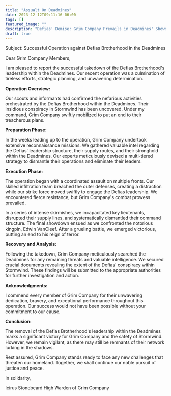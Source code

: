 ```yaml
---
title: "Assualt On Deadmines"
date: 2023-12-12T09:11:16-06:00
tags: []
featured_image: ""
description: "Defias' Demise: Grim Company Prevails in Deadmines' Showdown!"
draft: true
---
```

Subject: Successful Operation against Defias Brotherhood in the Deadmines

Dear Grim Company Members,

I am pleased to report the successful takedown of the Defias Brotherhood's leadership within the Deadmines. Our recent operation was a culmination of tireless efforts, strategic planning, and unwavering determination.

__Operation Overview:__

Our scouts and informants had confirmed the nefarious activities orchestrated by the Defias Brotherhood within the Deadmines. Their insidious conspiracy in Stormwind has been uncovered. Under my command, Grim Company swiftly mobilized to put an end to their treacherous plans.

__Preparation Phase:__

In the weeks leading up to the operation, Grim Company undertook extensive reconnaissance missions. We gathered valuable intel regarding the Defias' leadership structure, their supply routes, and their stronghold within the Deadmines. Our experts meticulously devised a multi-tiered strategy to dismantle their operations and eliminate their leaders.

__Execution Phase:__

The operation began with a coordinated assault on multiple fronts. Our skilled infiltration team breached the outer defenses, creating a distraction while our strike force moved swiftly to engage the Defias leadership. We encountered fierce resistance, but Grim Company's combat prowess prevailed.

In a series of intense skirmishes, we incapacitated key lieutenants, disrupted their supply lines, and systematically dismantled their command structure. The final showdown ensued as we confronted the notorious kingpin, Edwin VanCleef. After a grueling battle, we emerged victorious, putting an end to his reign of terror.

__Recovery and Analysis:__

Following the takedown, Grim Company meticulously searched the Deadmines for any remaining threats and valuable intelligence. We secured crucial documents revealing the extent of the Defias' conspiracy within Stormwind. These findings will be submitted to the appropriate authorities for further investigation and action.

__Acknowledgments:__

I commend every member of Grim Company for their unwavering dedication, bravery, and exceptional performance throughout this operation. Our success would not have been possible without your commitment to our cause.

__Conclusion:__

The removal of the Defias Brotherhood's leadership within the Deadmines marks a significant victory for Grim Company and the safety of Stormwind. However, we remain vigilant, as there may still be remnants of their network lurking in the shadows.

Rest assured, Grim Company stands ready to face any new challenges that threaten our homeland. Together, we shall continue our noble pursuit of justice and peace.

In solidarity,

Icirus Stonebeard
High Warden of Grim Company